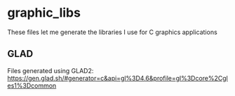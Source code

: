 # graphic_libs
These files let me generate the libraries I use for C graphics applications

## GLAD

Files generated using GLAD2: https://gen.glad.sh/#generator=c&api=gl%3D4.6&profile=gl%3Dcore%2Cgles1%3Dcommon
